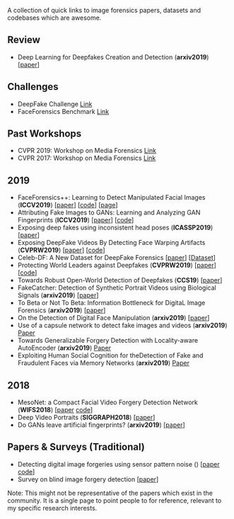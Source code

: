 A collection of quick links to image forensics papers, datasets and codebases which are awesome.

## Review

 - Deep Learning for Deepfakes Creation and Detection (**arxiv2019**) [[paper](https://arxiv.org/pdf/1909.11573.pdf)]
 
## Challenges

- DeepFake Challenge [Link](https://deepfakedetectionchallenge.ai/)
- FaceForensics Benchmark [Link](http://kaldir.vc.in.tum.de/faceforensics_benchmark/)
 
## Past Workshops

 - CVPR 2019: Workshop on Media Forensics [Link](http://openaccess.thecvf.com/CVPR2019_workshops/CVPR2019_Media_Forensics.py)
 - CVPR 2017: Workshop on Media Forensics [Link](https://users.umiacs.umd.edu/~sirius/CVPR_MF_Web/)

## 2019

 - FaceForensics++: Learning to Detect Manipulated Facial Images (**ICCV2019**) [[paper](https://arxiv.org/pdf/1909.11573.pdf)] [[code](https://github.com/ondyari/FaceForensics)] [[page](https://niessnerlab.org/projects/roessler2019faceforensicspp.html)]
 - Attributing Fake Images to GANs: Learning and Analyzing GAN Fingerprints (**ICCV2019**) [[paper](https://arxiv.org/abs/1811.08180)] [[code](https://github.com/ningyu1991/GANFingerprints)]
 - Exposing deep fakes using inconsistent head poses (**ICASSP2019**) [[paper](https://arxiv.org/abs/1811.00661)]
 - Exposing DeepFake Videos By Detecting Face Warping Artifacts (**CVPRW2019**) [[paper](https://arxiv.org/abs/1811.00656)] [[code](https://github.com/danmohaha/CVPRW2019_Face_Artifacts)]
 - Celeb-DF: A New Dataset for DeepFake Forensics [[paper](https://arxiv.org/pdf/1909.12962.pdf)] [[Dataset](http://www.cs.albany.edu/~lsw/celeb-deepfakeforensics.html)]
 - Protecting World Leaders against Deepfakes (**CVPRW2019**) [[paper](http://openaccess.thecvf.com/content_CVPRW_2019/papers/Media%20Forensics/Agarwal_Protecting_World_Leaders_Against_Deep_Fakes_CVPRW_2019_paper.pdf)] [[code]()]
 - Towards Robust Open-World Detection of Deepfakes (**CCS19**) [[paper](https://dl.acm.org/ft_gateway.cfm?id=3363269&type=pdf)] 
 - FakeCatcher: Detection of Synthetic Portrait Videos using Biological Signals (**arxiv2019**) [[paper](https://arxiv.org/pdf/1901.02212.pdf)]
 - To Beta or Not To Beta: Information Bottleneck for DigitaL Image Forensics (**arxiv2019**) [[paper](https://arxiv.org/abs/1908.03864)]
 - On the Detection of Digital Face Manipulation (**arxiv2019**) [[paper](https://arxiv.org/pdf/1910.01717.pdf)] 
 - Use of a capsule network to detect fake images and videos (**arxiv2019**) [Paper](https://arxiv.org/pdf/1910.12467.pdf)
 - Towards Generalizable Forgery Detection with Locality-aware AutoEncoder (**arxiv2019**) [Paper](https://arxiv.org/pdf/1909.05999.pdf)
  - Exploiting Human Social Cognition for theDetection of Fake and Fraudulent Faces via Memory Networks (**arxiv2019**) [Paper](https://arxiv.org/pdf/1911.07844.pdf)
 
## 2018

 - MesoNet: a Compact Facial Video Forgery Detection Network (**WIFS2018**) [[paper](https://arxiv.org/abs/1809.00888) [code](https://github.com/DariusAf/MesoNet)]
 - Deep Video Portraits (**SIGGRAPH2018**) [[paper](https://web.stanford.edu/~zollhoef/papers/SG2018_DeepVideo/paper.pdf)]
 - Do GANs leave artificial fingerprints? (**arxiv2019**) [[paper](https://arxiv.org/abs/1812.11842)] 
 
 ## Papers & Surveys (Traditional)
 
 - Detecting digital image forgeries using sensor pattern noise () [[paper](http://ws.binghamton.edu/fridrich/Research/LukFriSPIE06_v9.pdf) [code]()]
- Survey on blind image forgery detection [[paper](https://citeseerx.ist.psu.edu/viewdoc/download?doi=10.1.1.402.258&rep=rep1&type=pdf)] 


Note: This might not be representative of the papers which exist in the community. It is a single page to point people to for reference, relevant to my specific research interests.
